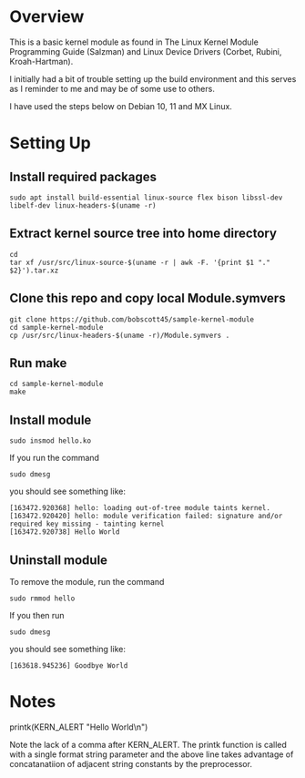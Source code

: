 # Overview

This is a basic kernel module as found in The Linux Kernel Module Programming Guide (Salzman) and Linux Device Drivers (Corbet, Rubini, Kroah-Hartman).

I initially had a bit of trouble setting up the build environment and this serves as I reminder to me and may be of some use to others.

I have used the steps below on Debian 10, 11 and MX Linux. 


# Setting Up

## Install required packages


    sudo apt install build-essential linux-source flex bison libssl-dev libelf-dev linux-headers-$(uname -r) 


## Extract kernel source tree into home directory


    cd
    tar xf /usr/src/linux-source-$(uname -r | awk -F. '{print $1 "." $2}').tar.xz


## Clone this repo and copy local Module.symvers


    git clone https://github.com/bobscott45/sample-kernel-module
    cd sample-kernel-module
    cp /usr/src/linux-headers-$(uname -r)/Module.symvers .


## Run make


    cd sample-kernel-module
    make


## Install module

    sudo insmod hello.ko

If you run the command
    
    sudo dmesg

you should see something like:

    [163472.920368] hello: loading out-of-tree module taints kernel.
    [163472.920420] hello: module verification failed: signature and/or required key missing - tainting kernel
    [163472.920738] Hello World



## Uninstall module

To remove the module, run the command
   
    sudo rmmod hello

If you then run 
    
    sudo dmesg

you should see something like:

    [163618.945236] Goodbye World


# Notes

printk(KERN_ALERT "Hello World\n")

Note the lack of a comma after KERN_ALERT. The printk function is called with a single format string parameter and the above line takes advantage of concatanatiion of adjacent string constants by the preprocessor.